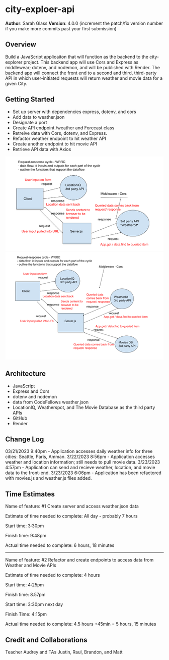 # city-exploer-api

**Author**: Sarah Glass
**Version**: 4.0.0 (increment the patch/fix version number if you make more commits past your first submission)

## Overview
Build a JavaScript applicaiton that will function as the backend to the city-explorer project. This backend app will use Cors and Express as middlewear; dotenv, and nodemon, and will be published with Render. The backend app will connect the front end to a second and third, third-party API in which user-initiated requests will return weather and movie data for a given City.

## Getting Started
- Set up server with dependencies express, dotenv, and cors
- Add data to weather.json
- Designate a port
- Create API endpoint /weather and Forecast class
- Retreive data with Cors, dotenv, and Express.
- Refactor weather endpoint to hit weather API
- Create another endpoint to hit movie API
- Retrieve API data with Axios

![WRRC - front to backend](/WRRC2.png)
![WRRC - server to APIs](/WRRC3.png)

## Architecture
- JavaScript
- Express and Cors
- dotenv and nodemon
- data from CodeFellows weather.json
- LocationIQ, Weatherspot, and The Movie Database as the third party APIs
- GitHub
- Render

## Change Log
03/21/2023 9:40pm - Application accesses daily weather info for three cities: Seattle, Paris, Amman.
3/22/2023 8:56pm - Application accesses weather and location information; still needs to pull movie data.
3/23/2023 4:57pm - Application can send and recieve weather, location, and movie data to the front-end.
3/23/2023 6:06pm - Application has been refactored with movies.js and weather.js files added.


## Time Estimates

Name of feature: #1 Create server and access weather.json data

Estimate of time needed to complete: All day - probably 7 hours

Start time: 3:30pm

Finish time: 9:48pm 

Actual time needed to complete: 6 hours, 18 minutes

----------------------------

Name of feature: #2 Refactor and create endpoints to access data from Weather and Movie APIs

Estimate of time needed to complete: 4 hours

Start time: 4:25pm

Finish time: 8.57pm

Start time: 3:30pm next day

Finish Time: 4:15pm

Actual time needed to complete: 4.5 hours +45min = 5 hours, 15 minutes

## Credit and Collaborations
Teacher Audrey and TAs Justin, Raul, Brandon, and Matt